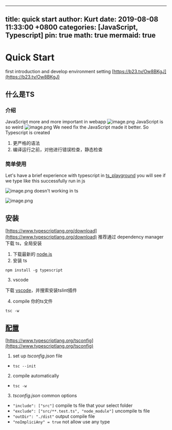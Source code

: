 
---
title: quick start
author: Kurt
date: 2019-08-08 11:33:00 +0800
categories: [JavaScript, Typescript]
pin: true
math: true
mermaid: true
---
# Quick Start
first introduction and develop environment setting
[https://b23.tv/Ow8BKgJ](https://b23.tv/Ow8BKgJ)
## 什么是TS
### 介绍
JavaScript more and more important in webapp
![image.png](https://cdn.nlark.com/yuque/0/2024/png/22787689/1710827018715-523ea62d-9be9-4dc1-a9d7-9d8496b515f5.png#averageHue=%238c8d98&clientId=ub31ce663-3868-4&from=paste&height=145&id=u1c797549&originHeight=709&originWidth=1342&originalType=binary&ratio=1.5&rotation=0&showTitle=false&size=275791&status=done&style=none&taskId=uac0c43f0-3654-4217-9190-5cdad54235c&title=&width=273.66668701171875)
JavaScript is so weird
![image.png](https://cdn.nlark.com/yuque/0/2024/png/22787689/1710826960910-b004a992-d48d-4ef0-827b-8b85c54aa556.png#averageHue=%23f9faf8&clientId=ub31ce663-3868-4&from=paste&height=150&id=n484q&originHeight=337&originWidth=669&originalType=binary&ratio=1.5&rotation=0&showTitle=false&size=95894&status=done&style=none&taskId=ud09def89-0eb3-443d-b68d-09be63fbf50&title=&width=297)
We need fix the JavaScript made it better. So Typescript is created

1. 更严格的语法
2. 编译运行之前，对他进行错误检查，静态检查
### 简单使用
Let's have a brief experience with typescript in [ts_playground](https://www.typescriptlang.org/play) 
you will see if we type like this
successfully run in js

![image.png](https://cdn.nlark.com/yuque/0/2024/png/22787689/1710827846014-621424d9-162e-4006-a3d6-4ebea6c28f5d.png#averageHue=%23fefefd&clientId=ub31ce663-3868-4&from=paste&height=123&id=EJnTa&originHeight=264&originWidth=603&originalType=binary&ratio=1.5&rotation=0&showTitle=false&size=111627&status=done&style=none&taskId=u21f7fb59-cbc5-4943-892a-f47fea3e61f&title=&width=280.16668701171875)
doesn't working in ts

![image.png](https://cdn.nlark.com/yuque/0/2024/png/22787689/1710827852253-2209dd78-03f5-4ffc-b1c9-d59a23119c02.png#averageHue=%23dde2e3&clientId=ub31ce663-3868-4&from=paste&height=51&id=Yuty1&originHeight=60&originWidth=407&originalType=binary&ratio=1.5&rotation=0&showTitle=false&size=30753&status=done&style=none&taskId=u785a18a1-c3f1-4567-a71e-af6121d4c27&title=&width=347.3333435058594)
## 安装
[https://www.typescriptlang.org/download](https://www.typescriptlang.org/download)
推荐通过 dependency manager 下载 ts，全局安装

1. 下载最新的 [node.js](https://nodejs.org/en/download/current)
2. 安装 ts

`npm install -g typescript`

3. vscode

下载 [vscode](https://code.visualstudio.com/)，并搜索安装tslint插件

4. compile 你的ts文件

`tsc -w`

## [配置](https://www.typescriptlang.org/docs/handbook/tsconfig-json.html)
[https://www.typescriptlang.org/tsconfig](https://www.typescriptlang.org/tsconfig)

1. set up _tsconfig.json_ file
- `tsc --init`
2. compile automatically
- `tsc -w`
3. _tsconfig.json_ common options
- `"include": ["src"]` compile ts file that your select folder
- `"exclude": ["src/**.test.ts", "node_module"]` uncompile ts file
- `"outDir": "./dist"` output compile file
- `"noImpliciAny" = true` not allow use any type




